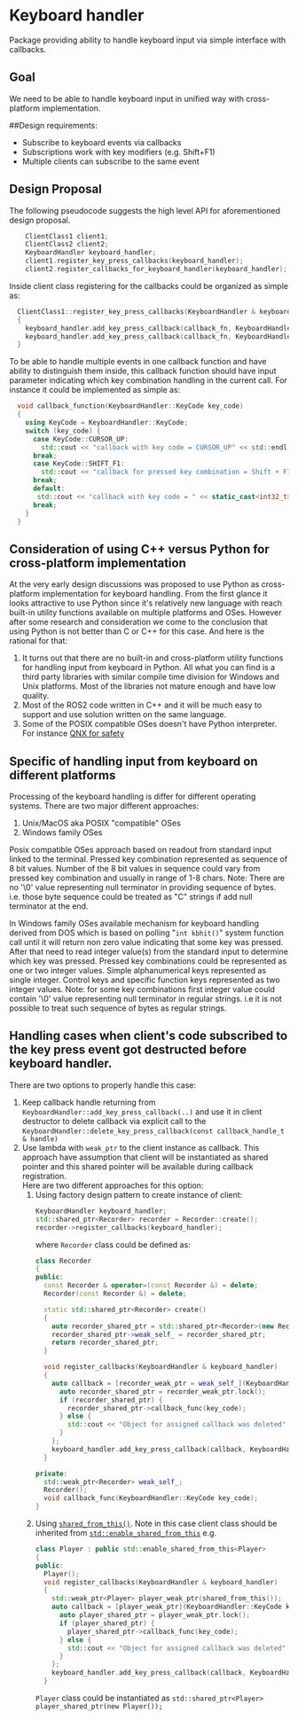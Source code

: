# Keyboard handler
Package providing ability to handle keyboard input via simple interface with callbacks. 

## Goal
We need to be able to handle keyboard input in unified way with cross-platform implementation.

##Design requirements:
* Subscribe to keyboard events via callbacks
* Subscriptions work with key modifiers (e.g. Shift+F1)
* Multiple clients can subscribe to the same event

## Design Proposal
The following pseudocode suggests the high level API for aforementioned design proposal.
```cpp
    ClientClass1 client1;
    ClientClass2 client2;
    KeyboardHandler keyboard_handler;
    client1.register_key_press_callbacks(keyboard_handler);
    client2.register_callbacks_for_keyboard_handler(keyboard_handler);
```
Inside client class registering for the callbacks could be organized as simple as:
```cpp
  ClientClass1::register_key_press_callbacks(KeyboardHandler & keyboard_handler) 
  {
    keyboard_handler.add_key_press_callback(callback_fn, KeyboardHandler::KeyCode::CURSOR_UP);
    keyboard_handler.add_key_press_callback(callback_fn, KeyboardHandler::KeyCode::SHIFT_F1);
  }
```
To be able to handle multiple events in one callback function and have ability to distinguish 
them inside, this callback function should have input parameter indicating which key combination 
handling in the current call. For instance it could be implemented as simple as:
```cpp
  void callback_function(KeyboardHandler::KeyCode key_code)
  {
    using KeyCode = KeyboardHandler::KeyCode;
    switch (key_code) {
      case KeyCode::CURSOR_UP:
        std::cout << "callback with key code = CURSOR_UP" << std::endl;
      break;
      case KeyCode::SHIFT_F1:
        std::cout << "callback for pressed key combination = Shift + F1" << std::endl;
      break;
      default:
       std::cout << "callback with key code = " << static_cast<int32_t>(key_code) << std::endl;
      break;
    }
  }
```

## Consideration of using C++ versus Python for cross-platform implementation
At the very early design discussions was proposed to use Python as cross-platform 
implementation for keyboard handling. From the first glance it looks attractive to use Python 
since it's relatively new language with reach built-in utility functions available on multiple 
platforms and OSes.
However after some research and consideration we come to the conclusion that using Python is 
not better than C or C++ for this case. And here is the rational for that:
1. It turns out that there are no built-in and cross-platform utility functions for handling input 
   from keyboard in Python. All what you can find is a third party libraries with similar 
   compile time division for Windows and Unix platforms. Most of the libraries not mature 
   enough and have low quality.
2. Most of the ROS2 code written in C++ and it will be much easy to support and use solution
   written on the same language.
3. Some of the POSIX compatible OSes doesn't have Python interpreter. For instance [QNX for safety](https://blackberry.qnx.com/en/software-solutions/embedded-software/qnx-os-for-safety) 

## Specific of handling input from keyboard on different platforms
Processing of the keyboard handling is differ for different operating systems.
There are two major different approaches:
1. Unix/MacOS aka POSIX "compatible" OSes
2. Windows family OSes

Posix compatible OSes approach based on readout from standard input linked to the terminal.
Pressed key combination represented as sequence of 8 bit values. Number of the 8 bit values in sequence
could vary from pressed key combination and usually in range of 1-8 chars. Note: There are no
'\0' value representing null terminator in providing sequence of bytes. i.e. those byte
sequence could be treated as "C" strings if add null terminator at the end.

In Windows family OSes available mechanism for keyboard handling derived from DOS which is based on
polling "`int kbhit()`" system function call until it will return non zero value indicating that
some key was pressed. After that need to read integer value(s) from the standard input to
determine which key was pressed. Pressed key combinations could be represented as one or two 
integer values. Simple alphanumerical keys represented as single integer. Control keys and specific
function keys represented as two integer values. Note: for some key combinations first integer 
value could contain '\0' value representing null terminator in regular strings. 
i.e it is not possible to treat such sequence of bytes as regular strings.

## Handling cases when client's code subscribed to the key press event got destructed before keyboard handler.
There are two options to properly handle this case:
1. Keep callback handle returning from `KeyboardHandler::add_key_press_callback(..)` and use it 
   in client destructor to delete callback via explicit call to the 
   `KeyboardHandler::delete_key_press_callback(const callback_handle_t & handle)`
2. Use lambda with `weak_ptr` to the client instance as callback. This approach have assumption 
   that client will be instantiated as shared pointer and this shared pointer will be available 
   during callback registration. \
   Here are two different approaches for this option:
   1. Using factory design pattern to create instance of client:
      ```cpp
      KeyboardHandler keyboard_handler;
      std::shared_ptr<Recorder> recorder = Recorder::create();
      recorder->register_callbacks(keyboard_handler);
      ``` 
      where `Recorder` class could be defined as:
      ```cpp
      class Recorder
      {
      public:
        const Recorder & operator=(const Recorder &) = delete;
        Recorder(const Recorder &) = delete;
      
        static std::shared_ptr<Recorder> create()
        {
          auto recorder_shared_ptr = std::shared_ptr<Recorder>(new Recorder);
          recorder_shared_ptr->weak_self_ = recorder_shared_ptr;
          return recorder_shared_ptr;
        }
      
        void register_callbacks(KeyboardHandler & keyboard_handler)
        {
          auto callback = [recorder_weak_ptr = weak_self_](KeyboardHandler::KeyCode key_code) {
            auto recorder_shared_ptr = recorder_weak_ptr.lock();
            if (recorder_shared_ptr) {
              recorder_shared_ptr->callback_func(key_code);
            } else {
              std::cout << "Object for assigned callback was deleted" << std::endl;
            }
          };
          keyboard_handler.add_key_press_callback(callback, KeyboardHandler::KeyCode::CURSOR_UP);
        }
      
      private:
        std::weak_ptr<Recorder> weak_self_;
        Recorder();
        void callback_func(KeyboardHandler::KeyCode key_code);
      }
      ```
   2. Using [`shared_from_this()`](https://en.cppreference.com/w/cpp/memory/enable_shared_from_this/enable_shared_from_this). 
      Note in this case client class should be inherited from 
      [`std::enable_shared_from_this`](https://en.cppreference.com/w/cpp/memory/enable_shared_from_this/enable_shared_from_this) 
      e.g.
      ```cpp
      class Player : public std::enable_shared_from_this<Player>
      {
      public:
        Player();
        void register_callbacks(KeyboardHandler & keyboard_handler)
        {
          std::weak_ptr<Player> player_weak_ptr(shared_from_this());
          auto callback = [player_weak_ptr](KeyboardHandler::KeyCode key_code) {
            auto player_shared_ptr = player_weak_ptr.lock();
            if (player_shared_ptr) {
              player_shared_ptr->callback_func(key_code);
            } else {
              std::cout << "Object for assigned callback was deleted" << std::endl;
            }
          };
          keyboard_handler.add_key_press_callback(callback, KeyboardHandler::KeyCode::CURSOR_UP);
        }
      ```
      `Player` class could be instantiated as 
      `std::shared_ptr<Player> player_shared_ptr(new Player());`
   
   